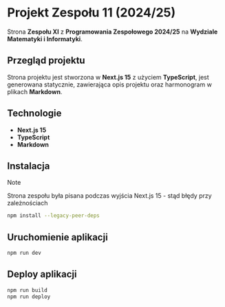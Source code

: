 # Projekt Zespołu 11 (2024/25)

Strona **Zespołu XI** z **Programowania Zespołowego 2024/25** na **Wydziale Matematyki i Informatyki**.

## Przegląd projektu

Strona projektu jest stworzona w **Next.js 15** z użyciem **TypeScript**, jest generowana statycznie, zawierająca opis projektu oraz harmonogram w plikach **Markdown**.

## Technologie

- **Next.js 15**
- **TypeScript**
- **Markdown**

## Instalacja

> [!NOTE]  
> Strona zespołu była pisana podczas wyjścia Next.js 15 - stąd błędy przy zależnościach

```bash
npm install --legacy-peer-deps
```

## Uruchomienie aplikacji

```bash
npm run dev
```

## Deploy aplikacji

```bash
npm run build
npm run deploy
```
